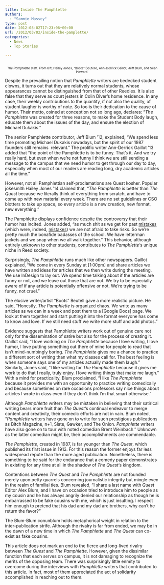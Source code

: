 ```yaml
---
title: Inside The Pamphlette
authors: 
  - "Sammie Massey"
type: post
date: 2012-03-02T17:23:06+00:00
url: /2012/03/02/inside-the-pamplette/
categories:
  - News
  - Top Stories

---
```

<p style="text-align: center;">
  <a href="http://www.reedquest.org/2012/03/inside-the-pamplette/img_1214/" rel="attachment wp-att-1394"><img class="size-full wp-image-1394 aligncenter" title="The Pamphlette" src="https://i0.wp.com/www.reedquest.org/wp-content/uploads/2012/03/IMG_1214.png?resize=770%2C430" alt="" data-recalc-dims="1" /></a>
</p>

<p style="text-align: center;">
  <span style="font-size: x-small;"><em>The Pamphlette</em> staff. From left, Hailey Jones, “Boots” Beutelle, Ann-Derrick Gaillot, Jeff Blum, and Sean Howard.</span>
</p>

Despite the prevailing notion that _Pamphlette_ writers are bedecked student clowns, it turns out that they are relatively normal students, whose appearances cannot be distinguished from that of other Reedies. It is also false that they serve as court jesters in Colin Diver&#8217;s home residence. In any case, their weekly contributions to the quantity, if not also the quality, of student laugher is worthy of note. So too is their dedication to the cause of humor. Their motto, coined at conception not so long ago, declares: &#8220;_The_ _Pamphlette_ was created for three reasons, to make the Student Body laugh, educate them about the issues of the day, and ensure the election of Michael Dukakis.&#8221;

The senior Pamphlette contributor, Jeff Blum &#8217;12, explained, &#8220;We spend less time promoting Michael Dukakis nowadays, but the spirit of our 1987 founders still remains  relevant.&#8221; The prolific writer Ann-Derrick Gaillot &#8217;13 added that “the point of the Pamphlette is to be funny. That&#8217;s it. And we try really hard, but even when we&#8217;re not funny I think we are still sending a message to the campus that we need humor to get through our day to day, especially when most of our readers are reading long, dry academic articles all the time.&#8221;

However, not all Pamphlettian self-proclamations are Quest kosher. Popular jokesmith Hailey Jones &#8217;14 claimed that, &#8220;_The Pamphlette_ is better than _The Quest_ because we literally think of everything from scratch, and have to come up with new material every week. There are no set guidelines or CSO blotters to take up space, so every article is a new creation, new format, new everything.&#8221;

The Pamphlette displays confidence despite the controversy that their humor has incited. Jones added, &#8220;as much shit as we get for past [mistakes][1] (which were, indeed, [mistakes][2]) we are not afraid to take risks. So we&#8217;re pretty much the bonafide badasses of the school. We have letterman jackets and we snap when we all walk together.&#8221; This behavior, although entirely unknown to other students, contributes to _The Pamphlette_&#8216;s unique niche in Reed society.

Surprisingly, _The Pamphlette_ runs much like other newspapers. Gaillot explained, &#8220;We come in every Sunday at [1:00pm] and share articles we have written and ideas for articles that we then write during the meeting. We use InDesign to lay out. We spend time talking about if the articles are funny or not, and we leave out those that are not. We try to be especially aware of if any article is potentially offensive or not. We&#8217;re trying to be funny, not cruel.&#8221;

The elusive writer/artist &#8220;Boots&#8221; Beutell gave a more realistic picture. He said, &#8220;Honestly, _The Pamphlette_ is organized chaos. We write as many articles as we can in a week and post them to a [Google Docs] page. We look at them together and start putting it into the format everyone has come to know and love. If we still need stuff we write more stuff and add photos.&#8221;

Evidence suggests that Pamphlette writers work out of genuine care not only for the dissemination of satire but also for the process of creating it. Gaillot said, &#8220;I love working on _The Pamphlette_ because I love writing, I love humor, I love putting something out there of mine for people to read that isn&#8217;t mind-numbingly boring. _The Pamphlette_ gives me a chance to practice a different sort of writing than what my classes call for. The best feeling is when someone says one of my articles actually made them laugh.&#8221; Similarly, Jones said, &#8220;I like writing for _The Pamphlette_ because it gives me work to do that I really, truly enjoy. I love writing things that make me laugh.&#8221; With a mind for practicality, Blum proclaimed, &#8220;I like _The Pamphlette_ because it provides me with an opportunity to practice writing comedically and because sometimes on rare occasions professors say nice things about articles I wrote in class even if they don&#8217;t think I&#8217;m that smart otherwise.&#8221;

Although _Pamphlette_ writers may be mistaken in believing that their satirical writing bears more fruit than _The Quest_&#8216;s continual endeavor to merge content and creativity, their comedic efforts are not in vain. Blum noted, &#8220;_Pamphlette_ writers have gone on to write for such prestigious publications as Bitch Magazine, n+1, Slate, Gawker, and The Onion. _Pamphlette_ writers have also gone on to tour with noted comedian Brent Weinbach.&#8221; Unknown as the latter comedian might be, their accomplishments are commendable.

_The Pamphlette_, created in 1987, is far younger than _The Quest_, which published its first issue in 1913. For this reason the former enjoys far less widespread repute than the more aged publication. Nonetheless, there is something to be said for the endurance that a comedy paper demonstrates in existing for any time at all in the shadow of _The Quest_&#8216;s kingdom.

Contentions between _The Quest_ and _The Pamphlette_ are not founded merely upon petty quarrels concerning journalistic integrity but mingle even in the realm of familial ties. Blum revealed, &#8220;I share a last name with _Quest_ Editor Alex Blum, and I have on occasion tried to introduce him to people as my cousin and he has always angrily denied our relationship as though he is embarrassed to be fake cousins with me, which is just insulting. I respect him enough to pretend that his dad and my dad are brothers, why can&#8217;t he return the favor?&#8221;

The Blum-Blum conunblum holds metaphorical weight in relation to the inter-publication strife. Although the rivalry is far from ended, we may be in the dawn of a new time in which _The Pamphlette_ and _The Quest_ can co-exist as fake cousins.

This article does not mark an end to the fierce and long-lived rivalry between _The Quest_ and _The Pamphlette_. However, given the dissimilar function that each serves on campus, it is not damaging to recognize the merits of the opposing team. There was surprisingly little enmity to overcome during the interviews with _Pamphlette_ writers that contributed to this article. In fact, most of them appreciated the act of solidarity accomplished in reaching out to them.

 [1]: http://www.reedquest.org/2011/12/outrage-over-pamphlette-article-accused-of-transphobia/ "Outrage over Pamphlette: Article accused of transphobia"
 [2]: http://www.reedquest.org/2011/12/the-pamphlettes-statement-of-apology/ "The Pamphlette’s Statement of Apology"